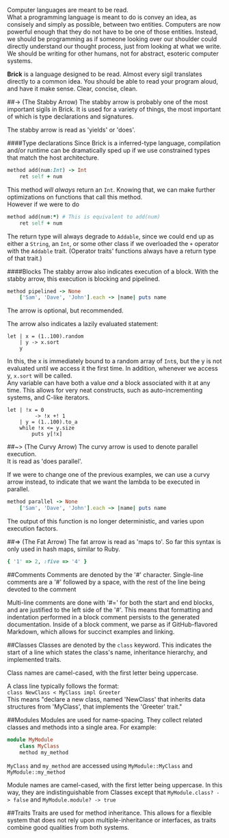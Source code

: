 Computer languages are meant to be read.  
What a programming language is meant to do is convey an idea, as consisely and simply as possible, between two entities. Computers are now powerful enough that they do not have to be one of those entities. Instead, we should be programming as if someone looking over our shoulder could directly understand our thought process, just from looking at what we write. We should be writing for other humans, not for abstract, esoteric computer systems.  

__Brick__ is a language designed to be read. Almost every sigil translates directly to a common idea. You should be able to read your program aloud, and have it make sense.  Clear, concise, clean.

##-> (The Stabby Arrow)
The stabby arrow is probably one of the most important sigils in Brick. It is used for a variety of things, the most important of which is type declarations and signatures.

The stabby arrow is read as 'yields' or 'does'.  

####Type declarations
Since Brick is a inferred-type language, compilation and/or runtime can be dramatically sped up if we use constrained types that match the host architecture.  
```ruby
method add(num:Int) -> Int
    ret self + num
```
This method _will always_ return an `Int`. Knowing that, we can make further optimizations on functions that call this method.  
However if we were to do
```ruby
method add(num:*) # This is equivalent to add(num)
    ret self + num
```
The return type will always degrade to `Addable`, since we could end up as either a `String`, an `Int`, or some other class if we overloaded the `+` operator with the `Addable` trait. (Operator traits' functions always have a return type of that trait.)

####Blocks
The stabby arrow also indicates execution of a block. With the stabby arrow, this execution is blocking and pipelined.
```ruby
method pipelined -> None
    ['Sam', 'Dave', 'John'].each -> |name| puts name
```
The arrow is optional, but recommended.

The arrow also indicates a lazily evaluated statement:
```brick
let | x = (1..100).random
    | y -> x.sort
    y
```
In this, the x is immediately bound to a random array of `Int`s, but the y is not evaluated until we access it the first time. In addition, whenever we access y, `x.sort` will be called.  
Any variable can have both a value _and_ a block associated with it at any time. This allows for very neat constructs, such as auto-incrementing systems, and C-like iterators.

```brick
let | !x = 0
         -> !x +! 1
    | y = (1..100).to_a
    while !x <= y.size
        puts y[!x]
```
##~> (The Curvy Arrow)
The curvy arrow is used to denote parallel execution.  
It is read as 'does parallel'.  

If we were to change one of the previous examples, we can use a curvy arrow instead, to indicate that we want the lambda to be executed in parallel.
```ruby
method parallel -> None
	['Sam', 'Dave', 'John'].each ~> |name| puts name
```
The output of this function is no longer deterministic, and varies upon execution factors.

##=> (The Fat Arrow)
The fat arrow is read as 'maps to'.
So far this syntax is only used in hash maps, similar to Ruby.
```ruby
{ '1' => 2, :five => '4' }
```

##Comments
Comments are denoted by the '#' character. Single-line comments are a '#' followed by a space, with the rest of the line being devoted to the comment

Multi-line comments are done with '#=' for both the start and end blocks, and are justified to the left side of the '#'. This means that formatting and indentation performed in a block comment persists to the generated documentation. Inside of a block comment, we parse as if GitHub-flavored Markdown, which allows for succinct examples and linking.

##Classes
Classes are denoted by the `class` keyword. This indicates the start of a line which states the class's name, inheritance hierarchy, and implemented traits.

Class names are camel-cased, with the first letter being uppercase.

A class line typically follows the format:  
`class NewClass < MyClass impl Greeter`  
This means "declare a new class, named 'NewClass' that inherits data structures from 'MyClass', that implements the 'Greeter' trait."

##Modules
Modules are used for name-spacing. They collect related classes and methods into a single area. For example:
```ruby
module MyModule
    class MyClass
    method my_method
```
`MyClass` and `my_method` are accessed using `MyModule::MyClass` and `MyModule::my_method`

Module names are camel-cased, with the first letter being uppercase. In this way, they are indistinguishable from Classes except that `MyModule.class? -> false` and `MyModule.module? -> true`

##Traits
Traits are used for method inheritance. This allows for a flexible system that does not rely upon multiple-inheritance or interfaces, as traits combine good qualities from both systems.
